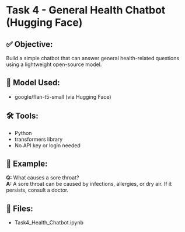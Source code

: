 # Task 4 - General Health Chatbot (Hugging Face)

## ✅ Objective:
Build a simple chatbot that can answer general health-related questions using a lightweight open-source model.

## 🤖 Model Used:
- google/flan-t5-small (via Hugging Face)

## 🛠️ Tools:
- Python
- transformers library
- No API key or login needed

## 💬 Example:
**Q:** What causes a sore throat?  
**A:** A sore throat can be caused by infections, allergies, or dry air. If it persists, consult a doctor.

## 📁 Files:
- Task4_Health_Chatbot.ipynb
